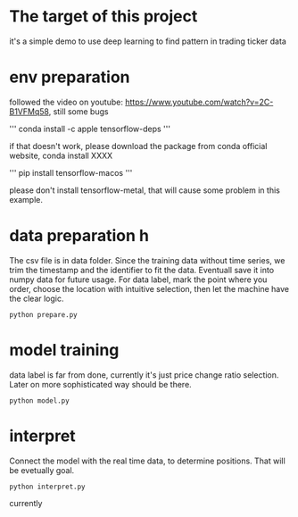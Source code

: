 # The target of this project
it's a simple demo to use deep learning to find pattern in trading ticker data 

# env preparation
followed the video on youtube:  https://www.youtube.com/watch?v=2C-B1VFMq58, still some bugs

'''
     conda install -c apple tensorflow-deps
'''

if that doesn't work, please download the package from conda official website, conda install XXXX

'''
    pip install tensorflow-macos
'''

please don't install tensorflow-metal, that will cause some problem in this example.


# data preparation h
The csv file is in data folder. Since the training data without time series, we trim the timestamp and the identifier to fit the data. Eventuall save it into numpy data for future usage. For data label, mark the point where you order, choose the location with intuitive selection, then let the machine have the clear logic. 

```
python prepare.py
```


# model training
data label is far from done, currently it's just price change ratio selection. Later on more sophisticated way should be there.
```
python model.py
```


# interpret
Connect the model with the real time data, to determine positions. That will be evetually goal. 
```
python interpret.py
```


currently 
